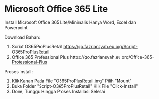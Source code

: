 # Microsoft Office 365 Lite
Install Microsoft Office 365 Lite/Minimalis Hanya Word, Excel dan Powerpoint

Download Bahan:
1. Script O365ProPlusRetail
https://go.fazriansyah.eu.org/Script-O365ProPlusRetail
2. Office 365 Professional Plus
https://go.fazriansyah.eu.org/Office-365-Professional-Plus

Proses Install:
1. Klik Kanan Pada File "O365ProPlusRetail.img" Pilih "Mount"
2. Buka Folder "Script-O365ProPlusRetail" Klik File "Click-Install"
3. Done, Tunggu Hingga Proses Installasi Selesai
